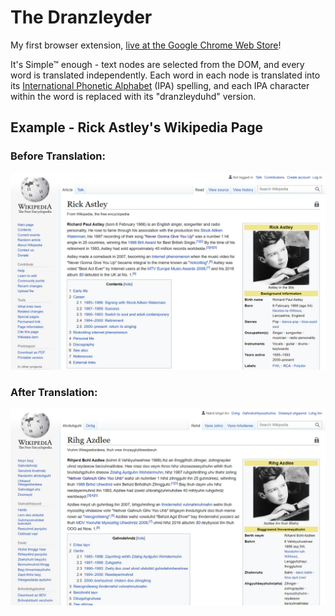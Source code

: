 # The Dranzleyder

My first browser extension, [live at the Google Chrome Web Store](https://chrome.google.com/webstore/detail/dranzleyder/dehjhkmplllpoobjdbaefnacnpalfbpn)!

It's Simple&trade; enough - text nodes are selected from the DOM, and every word is translated independently. Each word in each node is translated into its [International Phonetic Alphabet](https://en.wikipedia.org/wiki/International_Phonetic_Alphabet) (IPA) spelling, and each IPA character within the word is replaced with its "dranzleyduhd" version.

## Example - Rick Astley's Wikipedia Page

### Before Translation:
<img alt="Screenshot: Rick Astley Wikipedia Page Before Translation" src="./screenshots/rick astley pre.jpg" width="800" />

### After Translation:
<img alt="Screenshot: Rick Astley Wikipedia Page After Translation" src="./screenshots/rick astley post.jpg" width="800" />